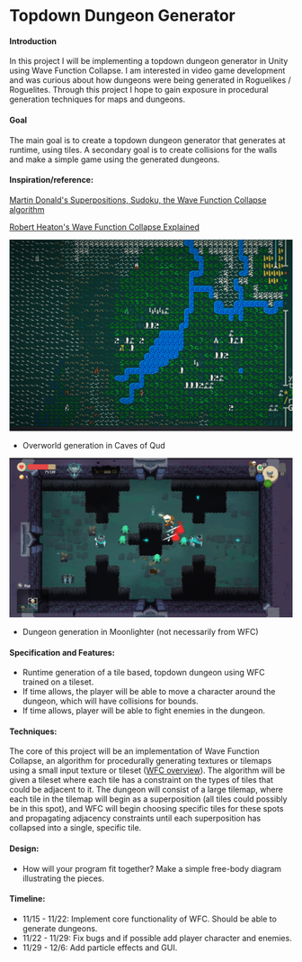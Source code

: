 # Topdown Dungeon Generator

#### Introduction
In this project I will be implementing a topdown dungeon generator in Unity using Wave Function Collapse. I am interested in video game development and was curious about how dungeons were being generated in Roguelikes / Roguelites. Through this project I hope to gain exposure in procedural generation techniques for maps and dungeons.

#### Goal
The main goal is to create a topdown dungeon generator that generates at runtime, using tiles. A secondary goal is to create collisions for the walls and make a simple game using the generated dungeons.

#### Inspiration/reference:
[Martin Donald's Superpositions, Sudoku, the Wave Function Collapse algorithm](https://www.youtube.com/watch?v=2SuvO4Gi7uY)

[Robert Heaton's Wave Function Collapse Explained]()

![](cavesOfQudImage.png)

* Overworld generation in Caves of Qud

![](moonlighterImage.jpg)

* Dungeon generation in Moonlighter (not necessarily from WFC)

#### Specification and Features:
* Runtime generation of a tile based, topdown dungeon using WFC trained on a tileset.
* If time allows, the player will be able to move a character around the dungeon, which will have collisions for bounds.
* If time allows, player will be able to fight enemies in the dungeon.

#### Techniques:
The core of this project will be an implementation of Wave Function Collapse, an algorithm for procedurally generating textures or tilemaps using a small input texture or tileset ([WFC overview](https://github.com/mxgmn/WaveFunctionCollapse)). The algorithm will be given a tileset where each tile has a constraint on the types of tiles that could be adjacent to it. The dungeon will consist of a large tilemap, where each tile in the tilemap will begin as a superposition (all tiles could possibly be in this spot), and WFC will begin choosing specific tiles for these spots and propagating adjacency constraints until each superposition has collapsed into a single, specific tile.

#### Design:
- How will your program fit together? Make a simple free-body diagram illustrating the pieces.

#### Timeline:
* 11/15 - 11/22: Implement core functionality of WFC. Should be able to generate dungeons.
* 11/22 - 11/29: Fix bugs and if possible add player character and enemies.
* 11/29 - 12/6: Add particle effects and GUI.
